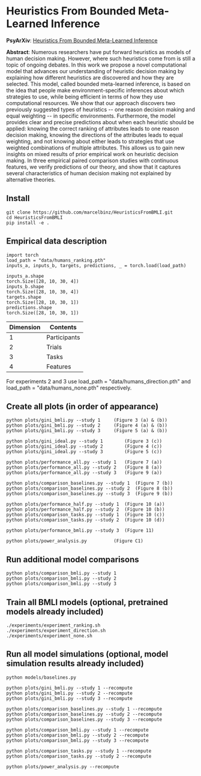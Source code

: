 # Heuristics From Bounded Meta-Learned Inference

<b> PsyArXiv</b>: [Heuristics From Bounded Meta-Learned Inference](https://psyarxiv.com/5du2b/)

<b> Abstract</b>: Numerous researchers have put forward heuristics as models of human decision making. However, where such heuristics come from is still a topic of ongoing debates. In this work we propose a novel computational model that advances our understanding of heuristic decision making by explaining how different heuristics are discovered and how they are selected. This model, called bounded meta-learned inference, is based on the idea that people make environment-specific inferences about which strategies to use, while being efficient in terms of how they use computational resources. We show that our approach discovers two previously suggested types of heuristics -- one reason decision making and equal weighting -- in specific environments. Furthermore, the model provides clear and precise predictions about when each heuristic should be applied: knowing the correct ranking of attributes leads to one reason decision making, knowing the directions of the attributes leads to equal weighting, and not knowing about either leads to strategies that use weighted combinations of multiple attributes. This allows us to gain new insights on mixed results of prior empirical work on heuristic decision making. In three empirical paired comparison studies with continuous features, we verify predictions of our theory, and show that it captures several characteristics of human decision making not explained by alternative theories.

## Install

```console
git clone https://github.com/marcelbinz/HeuristicsFromBMLI.git
cd HeuristicsFromBMLI
pip install -e .
```

## Empirical data description
```console
import torch
load_path = "data/humans_ranking.pth"
inputs_a, inputs_b, targets, predictions, _ = torch.load(load_path)

inputs_a.shape
torch.Size([28, 10, 30, 4])
inputs_b.shape
torch.Size([28, 10, 30, 4])
targets.shape
torch.Size([28, 10, 30, 1])
predictions.shape
torch.Size([28, 10, 30, 1])
```

Dimension | Contents
--- | --- 
1 | Participants
2 | Trials
3 | Tasks
4 | Features

For experiments 2 and 3 use load_path = "data/humans_direction.pth" and load_path = "data/humans_none.pth" respectively.

## Create all plots (in order of appearance)

```console
python plots/gini_bmli.py --study 1		(Figure 3 (a) & (b))
python plots/gini_bmli.py --study 2		(Figure 4 (a) & (b))
python plots/gini_bmli.py --study 3		(Figure 5 (a) & (b))

python plots/gini_ideal.py --study 1		(Figure 3 (c))
python plots/gini_ideal.py --study 2		(Figure 4 (c))
python plots/gini_ideal.py --study 3		(Figure 5 (c))

python plots/performance_all.py --study 1	(Figure 7 (a))
python plots/performance_all.py --study 2	(Figure 8 (a))
python plots/performance_all.py --study 3	(Figure 9 (a))

python plots/comparison_baselines.py --study 1	(Figure 7 (b))
python plots/comparison_baselines.py --study 2	(Figure 8 (b))
python plots/comparison_baselines.py --study 3	(Figure 9 (b))

python plots/performance_half.py --study 1	(Figure 10 (a))
python plots/performance_half.py --study 2	(Figure 10 (b))
python plots/comparison_tasks.py --study 1	(Figure 10 (c))
python plots/comparison_tasks.py --study 2 	(Figure 10 (d))

python plots/performance_bmli.py --study 3	(Figure 11)

python plots/power_analysis.py			(Figure C1)
```

## Run additional model comparisons

```console
python plots/comparison_bmli.py --study 1
python plots/comparison_bmli.py --study 2
python plots/comparison_bmli.py --study 3
```

## Train all BMLI models (optional, pretrained models already included)

```console
./experiments/experiment_ranking.sh
./experiments/experiment_direction.sh
./experiments/experiment_none.sh
```

## Run all model simulations (optional, model simulation results already included)

```console
python models/baselines.py

python plots/gini_bmli.py --study 1 --recompute
python plots/gini_bmli.py --study 2 --recompute
python plots/gini_bmli.py --study 3 --recompute

python plots/comparison_baselines.py --study 1 --recompute
python plots/comparison_baselines.py --study 2 --recompute
python plots/comparison_baselines.py --study 3 --recompute

python plots/comparison_bmli.py --study 1 --recompute
python plots/comparison_bmli.py --study 2 --recompute
python plots/comparison_bmli.py --study 3 --recompute

python plots/comparison_tasks.py --study 1 --recompute
python plots/comparison_tasks.py --study 2 --recompute

python plots/power_analysis.py --recompute
```
